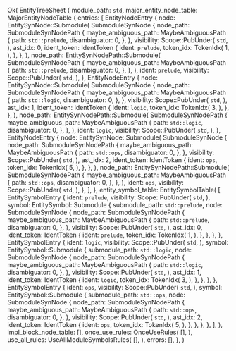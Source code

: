 Ok(
    EntityTreeSheet {
        module_path: `std`,
        major_entity_node_table: MajorEntityNodeTable {
            entries: [
                EntityNodeEntry {
                    node: EntitySynNode::Submodule(
                        SubmoduleSynNode {
                            node_path: SubmoduleSynNodePath {
                                maybe_ambiguous_path: MaybeAmbiguousPath {
                                    path: `std::prelude`,
                                    disambiguator: 0,
                                },
                            },
                            visibility: Scope::PubUnder(
                                `std`,
                            ),
                            ast_idx: 0,
                            ident_token: IdentToken {
                                ident: `prelude`,
                                token_idx: TokenIdx(
                                    1,
                                ),
                            },
                        },
                    ),
                    node_path: EntitySynNodePath::Submodule(
                        SubmoduleSynNodePath {
                            maybe_ambiguous_path: MaybeAmbiguousPath {
                                path: `std::prelude`,
                                disambiguator: 0,
                            },
                        },
                    ),
                    ident: `prelude`,
                    visibility: Scope::PubUnder(
                        `std`,
                    ),
                },
                EntityNodeEntry {
                    node: EntitySynNode::Submodule(
                        SubmoduleSynNode {
                            node_path: SubmoduleSynNodePath {
                                maybe_ambiguous_path: MaybeAmbiguousPath {
                                    path: `std::logic`,
                                    disambiguator: 0,
                                },
                            },
                            visibility: Scope::PubUnder(
                                `std`,
                            ),
                            ast_idx: 1,
                            ident_token: IdentToken {
                                ident: `logic`,
                                token_idx: TokenIdx(
                                    3,
                                ),
                            },
                        },
                    ),
                    node_path: EntitySynNodePath::Submodule(
                        SubmoduleSynNodePath {
                            maybe_ambiguous_path: MaybeAmbiguousPath {
                                path: `std::logic`,
                                disambiguator: 0,
                            },
                        },
                    ),
                    ident: `logic`,
                    visibility: Scope::PubUnder(
                        `std`,
                    ),
                },
                EntityNodeEntry {
                    node: EntitySynNode::Submodule(
                        SubmoduleSynNode {
                            node_path: SubmoduleSynNodePath {
                                maybe_ambiguous_path: MaybeAmbiguousPath {
                                    path: `std::ops`,
                                    disambiguator: 0,
                                },
                            },
                            visibility: Scope::PubUnder(
                                `std`,
                            ),
                            ast_idx: 2,
                            ident_token: IdentToken {
                                ident: `ops`,
                                token_idx: TokenIdx(
                                    5,
                                ),
                            },
                        },
                    ),
                    node_path: EntitySynNodePath::Submodule(
                        SubmoduleSynNodePath {
                            maybe_ambiguous_path: MaybeAmbiguousPath {
                                path: `std::ops`,
                                disambiguator: 0,
                            },
                        },
                    ),
                    ident: `ops`,
                    visibility: Scope::PubUnder(
                        `std`,
                    ),
                },
            ],
        },
        entity_symbol_table: EntitySymbolTable(
            [
                EntitySymbolEntry {
                    ident: `prelude`,
                    visibility: Scope::PubUnder(
                        `std`,
                    ),
                    symbol: EntitySymbol::Submodule {
                        submodule_path: `std::prelude`,
                        node: SubmoduleSynNode {
                            node_path: SubmoduleSynNodePath {
                                maybe_ambiguous_path: MaybeAmbiguousPath {
                                    path: `std::prelude`,
                                    disambiguator: 0,
                                },
                            },
                            visibility: Scope::PubUnder(
                                `std`,
                            ),
                            ast_idx: 0,
                            ident_token: IdentToken {
                                ident: `prelude`,
                                token_idx: TokenIdx(
                                    1,
                                ),
                            },
                        },
                    },
                },
                EntitySymbolEntry {
                    ident: `logic`,
                    visibility: Scope::PubUnder(
                        `std`,
                    ),
                    symbol: EntitySymbol::Submodule {
                        submodule_path: `std::logic`,
                        node: SubmoduleSynNode {
                            node_path: SubmoduleSynNodePath {
                                maybe_ambiguous_path: MaybeAmbiguousPath {
                                    path: `std::logic`,
                                    disambiguator: 0,
                                },
                            },
                            visibility: Scope::PubUnder(
                                `std`,
                            ),
                            ast_idx: 1,
                            ident_token: IdentToken {
                                ident: `logic`,
                                token_idx: TokenIdx(
                                    3,
                                ),
                            },
                        },
                    },
                },
                EntitySymbolEntry {
                    ident: `ops`,
                    visibility: Scope::PubUnder(
                        `std`,
                    ),
                    symbol: EntitySymbol::Submodule {
                        submodule_path: `std::ops`,
                        node: SubmoduleSynNode {
                            node_path: SubmoduleSynNodePath {
                                maybe_ambiguous_path: MaybeAmbiguousPath {
                                    path: `std::ops`,
                                    disambiguator: 0,
                                },
                            },
                            visibility: Scope::PubUnder(
                                `std`,
                            ),
                            ast_idx: 2,
                            ident_token: IdentToken {
                                ident: `ops`,
                                token_idx: TokenIdx(
                                    5,
                                ),
                            },
                        },
                    },
                },
            ],
        ),
        impl_block_node_table: [],
        once_use_rules: OnceUseRules(
            [],
        ),
        use_all_rules: UseAllModuleSymbolsRules(
            [],
        ),
        errors: [],
    },
)